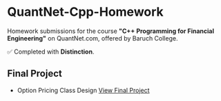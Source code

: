 # QuantNet-Cpp-Homework

Homework submissions for the course **"C++ Programming for Financial Engineering"** on QuantNet.com, offered by Baruch College.

✅ Completed with **Distinction**.

## Final Project
- Option Pricing Class Design [View Final Project](Level%209/9.ab/9.ab)
